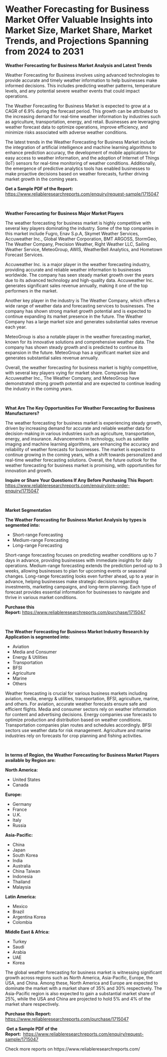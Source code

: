<p><h1>Weather Forecasting for Business Market Offer Valuable Insights into Market Size, Market Share, Market Trends, and Projections Spanning from 2024 to 2031</h1></p><p><strong>Weather Forecasting for Business Market Analysis and Latest Trends</strong></p>
<p><p>Weather Forecasting for Business involves using advanced technologies to provide accurate and timely weather information to help businesses make informed decisions. This includes predicting weather patterns, temperature levels, and any potential severe weather events that could impact operations.</p><p>The Weather Forecasting for Business Market is expected to grow at a CAGR of 6.9% during the forecast period. This growth can be attributed to the increasing demand for real-time weather information by industries such as agriculture, transportation, energy, and retail. Businesses are leveraging weather forecast data to optimize operations, improve efficiency, and minimize risks associated with adverse weather conditions.</p><p>The latest trends in the Weather Forecasting for Business Market include the integration of artificial intelligence and machine learning algorithms to enhance prediction accuracy, the development of mobile applications for easy access to weather information, and the adoption of Internet of Things (IoT) sensors for real-time monitoring of weather conditions. Additionally, the emergence of predictive analytics tools has enabled businesses to make proactive decisions based on weather forecasts, further driving market growth in the coming years.</p></p>
<p><strong>Get a Sample PDF of the Report:&nbsp;</strong> <a href="https://www.reliableresearchreports.com/enquiry/request-sample/1715047">https://www.reliableresearchreports.com/enquiry/request-sample/1715047</a></p>
<p>&nbsp;</p>
<p><strong>Weather Forecasting for Business Major Market Players</strong></p>
<p><p>The weather forecasting for business market is highly competitive with several key players dominating the industry. Some of the top companies in this market include Fugro, Enav S.p.A, Skymet Weather Services, Accuweather Inc., Global Weather Corporation, BMT ARGOSS, StormGeo, The Weather Company, Precision Weather, Right Weather LLC, Sailing Weather Service, MeteoGroup, AWIS, WeatherBell Analytics, and Hometown Forecast Services.</p><p>Accuweather Inc. is a major player in the weather forecasting industry, providing accurate and reliable weather information to businesses worldwide. The company has seen steady market growth over the years due to its advanced technology and high-quality data. Accuweather Inc. generates significant sales revenue annually, making it one of the top performers in the market.</p><p>Another key player in the industry is The Weather Company, which offers a wide range of weather data and forecasting services to businesses. The company has shown strong market growth potential and is expected to continue expanding its market presence in the future. The Weather Company has a large market size and generates substantial sales revenue each year.</p><p>MeteoGroup is also a notable player in the weather forecasting market, known for its innovative solutions and comprehensive weather data. The company has shown steady growth and is predicted to continue its expansion in the future. MeteoGroup has a significant market size and generates substantial sales revenue annually.</p><p>Overall, the weather forecasting for business market is highly competitive, with several key players vying for market share. Companies like Accuweather Inc., The Weather Company, and MeteoGroup have demonstrated strong growth potential and are expected to continue leading the industry in the coming years.</p></p>
<p>&nbsp;</p>
<p><strong>What Are The Key Opportunities For Weather Forecasting for Business Manufacturers?</strong></p>
<p><p>The weather forecasting for business market is experiencing steady growth, driven by increasing demand for accurate and reliable weather data for decision-making in various industries such as agriculture, transportation, energy, and insurance. Advancements in technology, such as satellite imaging and machine learning algorithms, are enhancing the accuracy and reliability of weather forecasts for businesses. The market is expected to continue growing in the coming years, with a shift towards personalized and real-time weather forecasting solutions. Overall, the future outlook for the weather forecasting for business market is promising, with opportunities for innovation and growth.</p></p>
<p><strong>Inquire or Share Your Questions If Any Before Purchasing This Report:</strong> <a href="https://www.reliableresearchreports.com/enquiry/pre-order-enquiry/1715047">https://www.reliableresearchreports.com/enquiry/pre-order-enquiry/1715047</a></p>
<p>&nbsp;</p>
<p><strong>Market Segmentation</strong></p>
<p><strong>The Weather Forecasting for Business Market Analysis by types is segmented into:</strong></p>
<p><ul><li>Short-range Forecasting</li><li>Medium-range Forecasting</li><li>Long-range Forecasting</li></ul></p>
<p><p>Short-range forecasting focuses on predicting weather conditions up to 7 days in advance, providing businesses with immediate insights for daily operations. Medium-range forecasting extends the prediction period up to 3 weeks, allowing businesses to plan for upcoming events or seasonal changes. Long-range forecasting looks even further ahead, up to a year in advance, helping businesses make strategic decisions regarding investments, marketing campaigns, and long-term planning. Each type of forecast provides essential information for businesses to navigate and thrive in various market conditions.</p></p>
<p><strong>Purchase this Report:&nbsp;</strong><a href="https://www.reliableresearchreports.com/purchase/1715047">https://www.reliableresearchreports.com/purchase/1715047</a></p>
<p>&nbsp;</p>
<p><strong>The Weather Forecasting for Business Market Industry Research by Application is segmented into:</strong></p>
<p><ul><li>Aviation</li><li>Media and Consumer</li><li>Energy & Utilities</li><li>Transportation</li><li>BFSI</li><li>Agriculture</li><li>Marine</li><li>Others</li></ul></p>
<p><p>Weather forecasting is crucial for various business markets including aviation, media, energy & utilities, transportation, BFSI, agriculture, marine, and others. For aviation, accurate weather forecasts ensure safe and efficient flights. Media and consumer sectors rely on weather information for content and advertising decisions. Energy companies use forecasts to optimize production and distribution based on weather conditions. Transportation companies plan routes and schedules accordingly. BFSI sectors use weather data for risk management. Agriculture and marine industries rely on forecasts for crop planning and fishing activities.</p></p>
<p>&nbsp;</p>
<p><strong>In terms of Region, the Weather Forecasting for Business Market Players available by Region are:</strong></p>
<p>
    <p> <strong> North America: </strong>
        <ul>
            <li>United States</li>
            <li>Canada</li>
        </ul>
        </p> 
    <p> <strong> Europe: </strong>
        <ul>
            <li>Germany</li>
            <li>France</li>
            <li>U.K.</li>
            <li>Italy</li>
            <li>Russia</li>
        </ul>
        </p> 
    <p> <strong> Asia-Pacific: </strong>
        <ul>
            <li>China</li>
            <li>Japan</li>
            <li>South Korea</li>
            <li>India</li>
            <li>Australia</li>
            <li>China Taiwan</li>
            <li>Indonesia</li>
            <li>Thailand</li>
            <li>Malaysia</li>
        </ul>
        </p> 
    <p> <strong> Latin America: </strong>
        <ul>
            <li>Mexico</li>
            <li>Brazil</li>
            <li>Argentina Korea</li>
            <li>Colombia</li>
        </ul>
        </p> 
    <p> <strong> Middle East & Africa: </strong>
        <ul>
            <li>Turkey</li>
            <li>Saudi</li>
            <li>Arabia</li>
            <li>UAE</li>
            <li>Korea</li>
        </ul>
    </p>
    </p>
<p><p>The global weather forecasting for business market is witnessing significant growth across regions such as North America, Asia-Pacific, Europe, the USA, and China. Among these, North America and Europe are expected to dominate the market with a market share of 35% and 30% respectively. The Asia-Pacific region is also expected to gain a substantial market share of 25%, while the USA and China are projected to hold 5% and 4% of the market share respectively.</p></p>
<p><strong>Purchase this Report: </strong><a href="https://www.reliableresearchreports.com/purchase/1715047">https://www.reliableresearchreports.com/purchase/1715047</a></p>
<p>&nbsp;<strong>Get a Sample PDF of the Report:&nbsp;&nbsp;</strong><a href="https://www.reliableresearchreports.com/enquiry/request-sample/1715047">https://www.reliableresearchreports.com/enquiry/request-sample/1715047</a></p>
<p><strong></strong></p>
<p>Check more reports on https://www.reliableresearchreports.com/</p>